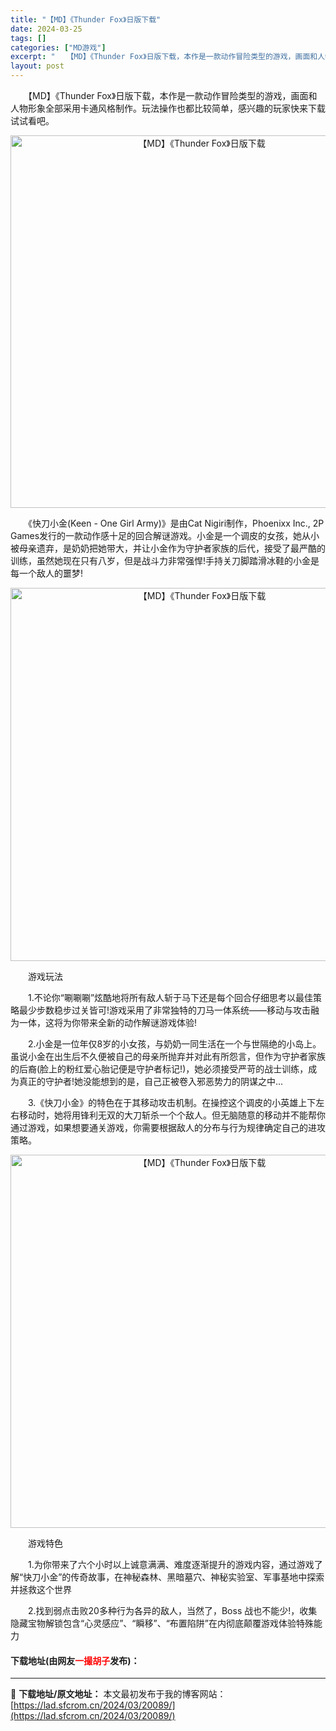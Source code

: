 ```yaml
---
title: "【MD】《Thunder Fox》日版下载"
date: 2024-03-25
tags: []
categories: ["MD游戏"]
excerpt: "　　【MD】《Thunder Fox》日版下载，本作是一款动作冒险类型的游戏，画面和人物形象全部采用卡通风格制作。玩法操作也都比较简单，感兴趣的玩家快来下载试试看吧。 　　《快刀小金(Keen - One Girl Army)》是由Cat Nigiri制作，Phoenixx Inc., 2P Gam&hellip;"
layout: post
---
```


 <p>　　【MD】《Thunder Fox》日版下载，本作是一款动作冒险类型的游戏，画面和人物形象全部采用卡通风格制作。玩法操作也都比较简单，感兴趣的玩家快来下载试试看吧。</p> <p align="center"><img align="" border="0" src="https://lad.sfcrom.cn/wp-content/uploads/2024/03/20240325_66011517300cd.png" width="596" alt="【MD】《Thunder Fox》日版下载" /></p> <p>　　《快刀小金(Keen - One Girl Army)》是由Cat Nigiri制作，Phoenixx Inc., 2P Games发行的一款动作感十足的回合解谜游戏。小金是一个调皮的女孩，她从小被母亲遗弃，是奶奶把她带大，并让小金作为守护者家族的后代，接受了最严酷的训练，虽然她现在只有八岁，但是战斗力非常强悍!手持关刀脚踏滑冰鞋的小金是每一个敌人的噩梦!</p> <p align="center"><img align="" border="0" src="https://lad.sfcrom.cn/wp-content/uploads/2024/03/20240325_66011518625a4.png" width="597" alt="【MD】《Thunder Fox》日版下载" /></p> <p>　　游戏玩法</p> <p>　　1.不论你&ldquo;唰唰唰&rdquo;炫酷地将所有敌人斩于马下还是每个回合仔细思考以最佳策略最少步数稳步过关皆可!游戏采用了非常独特的刀马一体系统&mdash;&mdash;移动与攻击融为一体，这将为你带来全新的动作解谜游戏体验!</p> <p>　　2.小金是一位年仅8岁的小女孩，与奶奶一同生活在一个与世隔绝的小岛上。虽说小金在出生后不久便被自己的母亲所抛弃并对此有所怨言，但作为守护者家族的后裔(脸上的粉红爱心胎记便是守护者标记!)，她必须接受严苛的战士训练，成为真正的守护者!她没能想到的是，自己正被卷入邪恶势力的阴谋之中...</p> <p>　　3.《快刀小金》的特色在于其移动攻击机制。在操控这个调皮的小英雄上下左右移动时，她将用锋利无双的大刀斩杀一个个敌人。但无脑随意的移动并不能帮你通过游戏，如果想要通关游戏，你需要根据敌人的分布与行为规律确定自己的进攻策略。</p> <p align="center"><img align="" border="0" src="https://lad.sfcrom.cn/wp-content/uploads/2024/03/20240325_6601151a32d9f.png" width="597" alt="【MD】《Thunder Fox》日版下载" /></p> <p>　　游戏特色</p> <p>　　1.为你带来了六个小时以上诚意满满、难度逐渐提升的游戏内容，通过游戏了解&ldquo;快刀小金&rdquo;的传奇故事，在神秘森林、黑暗墓穴、神秘实验室、军事基地中探索并拯救这个世界</p> <p>　　2.找到弱点击败20多种行为各异的敌人，当然了，Boss 战也不能少!，收集隐藏宝物解锁包含&ldquo;心灵感应&rdquo;、&ldquo;瞬移&rdquo;、&ldquo;布置陷阱&rdquo;在内彻底颠覆游戏体验特殊能力</p> <p><h4>下载地址(由网友<font color="red">一撮胡子</font>发布)：</h4></p> 

---
📖 **下载地址/原文地址：** 本文最初发布于我的博客网站：[https://lad.sfcrom.cn/2024/03/20089/](https://lad.sfcrom.cn/2024/03/20089/)

